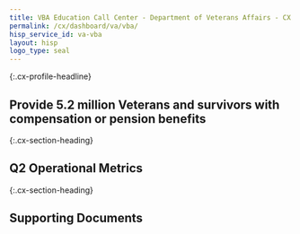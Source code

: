 ```yaml
---
title: VBA Education Call Center - Department of Veterans Affairs - CX CAP Goal Dashboard
permalink: /cx/dashboard/va/vba/
hisp_service_id: va-vba
layout: hisp
logo_type: seal
---
```


{:.cx-profile-headline}
## Provide 5.2 million Veterans and survivors with compensation or pension benefits 

{:.cx-section-heading}
## Q2 Operational Metrics

{:.cx-section-heading}
## Supporting Documents